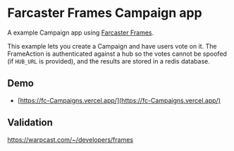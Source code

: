 # Farcaster Frames Campaign app

A example Campaign app using [Farcaster Frames](https://warpcast.notion.site/Farcaster-Frames-4bd47fe97dc74a42a48d3a234636d8c5). 

This example lets you create a Campaign and have users vote on it. The FrameAction is authenticated against a hub 
so the votes cannot be spoofed (if `HUB_URL` is provided), and the results are stored in a redis database. 


## Demo

- [https://fc-Campaigns.vercel.app/](https://fc-Campaigns.vercel.app/)


## Validation

https://warpcast.com/~/developers/frames